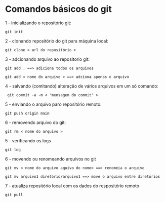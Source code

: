 # Comandos básicos do git

1 - inicializando o repositório git:

    git init

2 - clonando repositório do git para máquina local:

    git clone < url do repositório >

3 - adcionando arquivo ao repositorio git:

    git add . ==> adiciona todos os arquivos

    git add < nome do arquivo > ==> adciona apenas o arquivo 

4 - salvando (comitando) alteração de vários arquivos em um só comando:

     git commit -a -m < "mensagem do commit" >

5 - enviando o arquivo paro repositório remoto:

    git push origin main 

6 - removendo arquivo do git:
    
    git rm < nome do arquivo >

5 - verificando os logs

    git log

6 - movendo ou renomeando arquivos no git

    git mv < nome do arquivo aquivo do nome> ==> renomeia o arquivo
    
    git mv arquivo1 diretório/arquivo1 ==> move o arquivo entre diretórios

7 - atualiza repositório local com os dados do respositório remoto

    git pull
